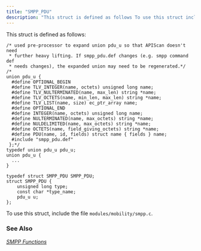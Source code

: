 ```yaml
---
title: "SMPP_PDU"
description: "This struct is defined as follows To use this struct include the file modules mobility smpp c Chapter 46 SMPP Functions..."
---
```


This struct is defined as follows:

```
/* used pre-processor to expand union pdu_u so that APIScan doesn't need
 * further heavy lifting. If smpp_pdu.def changes (e.g. smpp command def
 * needs changes), the expanded union may need to be regenerated.*/
/* 
union pdu_u {
  #define OPTIONAL_BEGIN
  #define TLV_INTEGER(name, octets) unsigned long name;
  #define TLV_NULTERMINATED(name, max_len) string *name;
  #define TLV_OCTETS(name, min_len, max_len) string *name;
  #define TLV_LIST(name, size) ec_ptr_array name;
  #define OPTIONAL_END
  #define INTEGER(name, octets) unsigned long name;
  #define NULTERMINATED(name, max_octets) string *name;
  #define NULDELIMITED(name, max_octets) string *name;
  #define OCTETS(name, field_giving_octets) string *name;
  #define PDU(name, id, fields) struct name { fields } name;
  #include "smpp_pdu.def"
 };*/
typedef union pdu_u pdu_u;
union pdu_u {
  ...
}

typedef struct SMPP_PDU SMPP_PDU;
struct SMPP_PDU {
    unsigned long type;
    const char *type_name;
    pdu_u u;
};
```

To use this struct, include the file `modules/mobility/smpp.c`.

### <a name="idp42833616"></a> See Also

[*SMPP Functions*](/momentum/3/3-api/smpp)